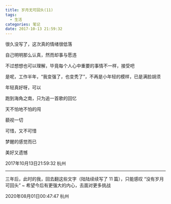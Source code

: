 ```yaml
---
title: 岁月无可回头(11)
tags:
  - 生活
categories: 笔记
date: 2017-10-13 21:59:32
---
```


很久没写了，这次真的情绪很低落

自己明明那么认真，然而却事与愿违

不过想想也可以理解，毕竟每个人心中重要的事情不一样，接受吧

是呢，工作半年，“我变强了，也变秃了”，不再是小年轻的模样，已是满脸胡须

年轻真好呀，可以

跑到海角之南，只为追一首歌的回忆

天不怕地不怕的闯

藐视一切

可惜，又不可惜

梦醒的感觉而已

美好又遗憾

2017年10月13日21:59:32 杭州

---

三年后，此时的我，回去翻这些文字（陆陆续续写了 11 篇），只能感叹 “没有岁月可回头” ~ 希望今后有更强大的内心，去面对更多挑战

2020年08月01日00:47:47 杭州
